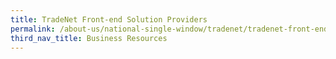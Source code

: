 ```yaml
---
title: TradeNet Front-end Solution Providers
permalink: /about-us/national-single-window/tradenet/tradenet-front-end-solution-providers
third_nav_title: Business Resources
---
```

